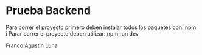 # Prueba Backend

Para correr el proyecto primero deben instalar todos los paquetes con: npm i
Parar correr el proyecto deben utilizar: npm run dev

Franco Agustin Luna
